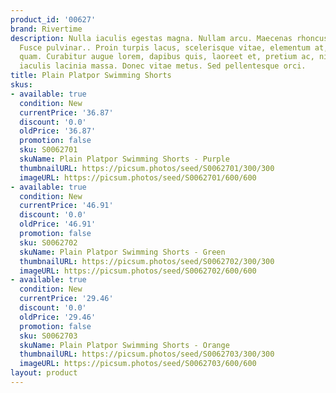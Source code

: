 ```yaml
---
product_id: '00627'
brand: Rivertime
description: Nulla iaculis egestas magna. Nullam arcu. Maecenas rhoncus arcu at arcu.
  Fusce pulvinar.. Proin turpis lacus, scelerisque vitae, elementum at, lobortis ac,
  quam. Curabitur augue lorem, dapibus quis, laoreet et, pretium ac, nisi. Integer
  iaculis lacinia massa. Donec vitae metus. Sed pellentesque orci.
title: Plain Platpor Swimming Shorts
skus:
- available: true
  condition: New
  currentPrice: '36.87'
  discount: '0.0'
  oldPrice: '36.87'
  promotion: false
  sku: S0062701
  skuName: Plain Platpor Swimming Shorts - Purple
  thumbnailURL: https://picsum.photos/seed/S0062701/300/300
  imageURL: https://picsum.photos/seed/S0062701/600/600
- available: true
  condition: New
  currentPrice: '46.91'
  discount: '0.0'
  oldPrice: '46.91'
  promotion: false
  sku: S0062702
  skuName: Plain Platpor Swimming Shorts - Green
  thumbnailURL: https://picsum.photos/seed/S0062702/300/300
  imageURL: https://picsum.photos/seed/S0062702/600/600
- available: true
  condition: New
  currentPrice: '29.46'
  discount: '0.0'
  oldPrice: '29.46'
  promotion: false
  sku: S0062703
  skuName: Plain Platpor Swimming Shorts - Orange
  thumbnailURL: https://picsum.photos/seed/S0062703/300/300
  imageURL: https://picsum.photos/seed/S0062703/600/600
layout: product
---
```

